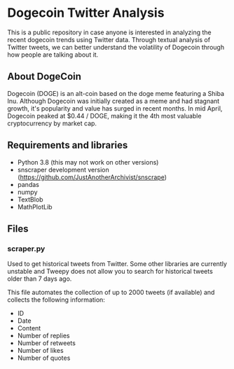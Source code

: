 # Dogecoin Twitter Analysis
This is a public repository in case anyone is interested in analyzing the recent dogecoin trends using Twitter data. Through textual analysis of Twitter tweets, we can better understand the volatility of Dogecoin through how people are talking about it.

## About DogeCoin
Dogecoin (DOGE) is an alt-coin based on the doge meme featuring a Shiba Inu. Although Dogecoin was initially created as a meme and had stagnant growth, it's popularity and value has surged in recent months. In mid April, Dogecoin peaked at $0.44 / DOGE, making it the 4th most valuable cryptocurrency by market cap.

## Requirements and libraries
* Python 3.8 (this may not work on other versions)
* snscraper development version (https://github.com/JustAnotherArchivist/snscrape) 
* pandas
* numpy
* TextBlob
* MathPlotLib

## Files
### scraper.py
Used to get historical tweets from Twitter. Some other libraries are currently unstable and Tweepy does not allow you to search for historical tweets older than 7 days ago.

This file automates the collection of up to 2000 tweets (if available) and collects the following information:
* ID
* Date
* Content
* Number of replies
* Number of retweets
* Number of likes
* Number of quotes
